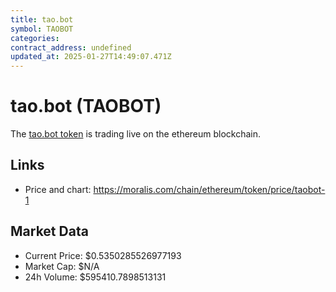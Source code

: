 ```yaml
---
title: tao.bot
symbol: TAOBOT
categories: 
contract_address: undefined
updated_at: 2025-01-27T14:49:07.471Z
---
```


# tao.bot (TAOBOT)
The [tao.bot token](https://moralis.com/chain/ethereum/token/price/taobot-1) is trading live on the ethereum blockchain.

## Links
- Price and chart: https://moralis.com/chain/ethereum/token/price/taobot-1

## Market Data
- Current Price: $0.5350285526977193
- Market Cap: $N/A
- 24h Volume: $595410.7898513131
